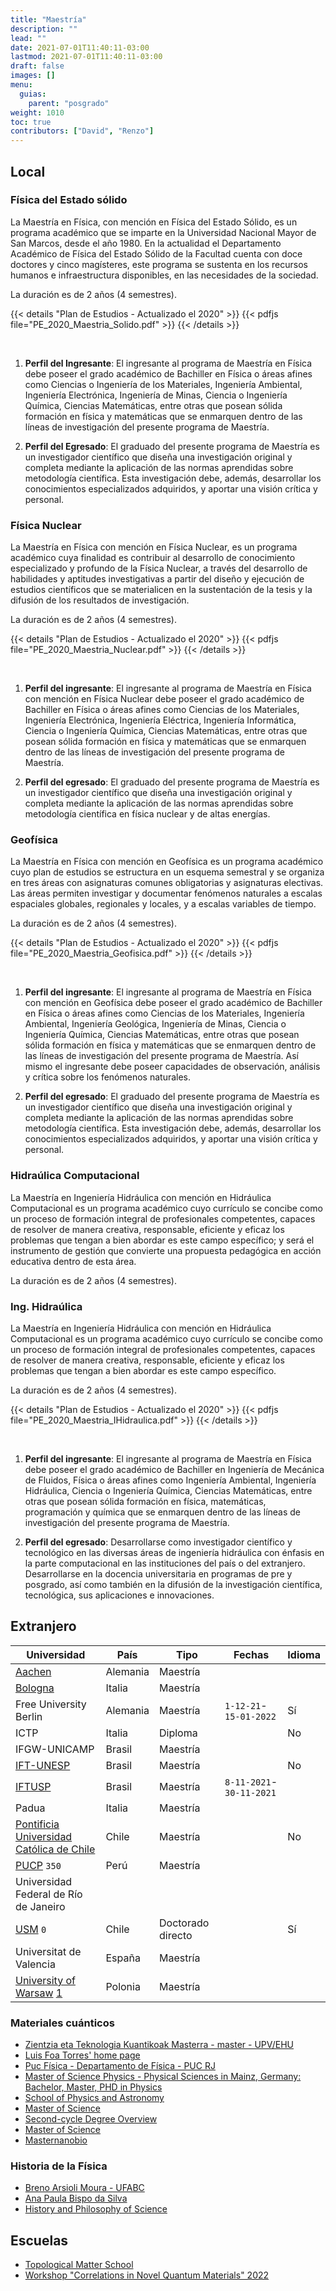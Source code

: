 ```yaml
---
title: "Maestría"
description: ""
lead: ""
date: 2021-07-01T11:40:11-03:00
lastmod: 2021-07-01T11:40:11-03:00
draft: false
images: []
menu: 
  guias:
    parent: "posgrado"
weight: 1010
toc: true
contributors: ["David", "Renzo"]
---
```


## Local

### Física del Estado sólido

La Maestría en Física, con mención en Física del Estado Sólido, es un programa académico que se imparte en la Universidad Nacional Mayor de San Marcos, desde el año 1980. En la actualidad el Departamento Académico de Física del Estado Sólido de la Facultad cuenta con doce doctores y cinco magísteres, este programa se sustenta en los recursos humanos e infraestructura disponibles, en las necesidades de la sociedad.

La duración es de 2 años (4 semestres).

{{< details "Plan de Estudios - Actualizado el 2020" >}}
{{< pdfjs file="PE_2020_Maestria_Solido.pdf" >}}
{{< /details >}}

<br>

1. **Perfil del Ingresante**: El ingresante al programa de Maestría en Física debe poseer el grado académico de Bachiller en Física o áreas afines como Ciencias o Ingeniería de los Materiales, Ingeniería Ambiental, Ingeniería Electrónica, Ingeniería de Minas, Ciencia o Ingeniería Química, Ciencias Matemáticas, entre otras que posean sólida formación en física y matemáticas que se enmarquen dentro de las líneas de investigación del presente programa de Maestría.

2. **Perfil del Egresado**: El graduado del presente programa de Maestría es un investigador científico que diseña una investigación original y completa mediante la aplicación de las normas aprendidas sobre metodología científica. Esta investigación debe, además, desarrollar los conocimientos especializados adquiridos, y aportar una visión crítica y personal.

### Física Nuclear

La Maestría en Física con mención en Física Nuclear, es un programa académico cuya finalidad es contribuir al desarrollo de conocimiento especializado y profundo de la Física Nuclear, a través del desarrollo de habilidades y aptitudes investigativas a partir del diseño y ejecución de estudios científicos que se materialicen en la sustentación de la tesis y la difusión de los resultados de investigación.

La duración es de 2 años (4 semestres).

{{< details "Plan de Estudios - Actualizado el 2020" >}}
{{< pdfjs file="PE_2020_Maestria_Nuclear.pdf" >}}
{{< /details >}}

<br>

1. **Perfil del ingresante**: El ingresante al programa de Maestría en Física con mención en Física Nuclear debe poseer el grado académico de Bachiller en Física o áreas afines como Ciencias de los Materiales, Ingeniería Electrónica, Ingeniería Eléctrica, Ingeniería Informática, Ciencia o Ingeniería Química, Ciencias Matemáticas, entre otras que posean sólida formación en física y matemáticas que se enmarquen dentro de las líneas de investigación del presente programa de Maestría.

2. **Perfil del egresado**: El graduado del presente programa de Maestría es un investigador científico que diseña una investigación original y completa mediante la aplicación de las normas aprendidas sobre metodología científica en física nuclear y de altas energías.

### Geofísica

La Maestría en Física con mención en Geofísica es un programa académico cuyo plan de estudios se estructura en un esquema semestral y se organiza en tres áreas con asignaturas comunes obligatorias y asignaturas electivas. Las áreas permiten investigar y documentar fenómenos naturales a escalas espaciales globales, regionales y locales, y a escalas variables de tiempo.

La duración es de 2 años (4 semestres).

{{< details "Plan de Estudios - Actualizado el 2020" >}}
{{< pdfjs file="PE_2020_Maestria_Geofisica.pdf" >}}
{{< /details >}}

<br>

1. **Perfil del ingresante**: El ingresante al programa de Maestría en Física con mención en Geofísica debe poseer el grado académico de Bachiller en Física o áreas afines como Ciencias de los Materiales, Ingeniería Ambiental, Ingeniería Geológica, Ingeniería de Minas, Ciencia o Ingeniería Química, Ciencias Matemáticas, entre otras que posean sólida formación en física y matemáticas que se enmarquen dentro de las líneas de investigación del presente programa de Maestría. Así mismo el ingresante debe poseer capacidades de observación, análisis y crítica sobre los fenómenos naturales.

2. **Perfil del egresado**: El graduado del presente programa de Maestría es un investigador científico que diseña una investigación original y completa mediante la aplicación de las normas aprendidas sobre metodología científica. Esta investigación debe, además, desarrollar los conocimientos especializados adquiridos, y aportar una visión crítica y personal.

### Hidraúlica Computacional

La Maestría en Ingeniería Hidráulica con mención en Hidráulica Computacional es un programa académico cuyo currículo se concibe como un proceso de formación integral de profesionales competentes, capaces de resolver de manera creativa, responsable, eficiente y eficaz los problemas que tengan a bien abordar es este campo específico; y será el instrumento de gestión que convierte una propuesta pedagógica en acción educativa dentro de esta área.

La duración es de 2 años (4 semestres).

### Ing. Hidraúlica

La Maestría en Ingeniería Hidráulica con mención en Hidráulica Computacional es un programa académico cuyo currículo se concibe como un proceso de formación integral de profesionales competentes, capaces de resolver de manera creativa, responsable, eficiente y eficaz los problemas que tengan a bien abordar es este campo específico.

La duración es de 2 años (4 semestres).

{{< details "Plan de Estudios - Actualizado el 2020" >}}
{{< pdfjs file="PE_2020_Maestria_IHidraulica.pdf" >}}
{{< /details >}}

<br>

1. **Perfil del ingresante**: El ingresante al programa de Maestría en Física debe poseer el grado académico de Bachiller en Ingeniería de Mecánica de Fluidos, Física o áreas afines como Ingeniería Ambiental, Ingeniería Hidráulica, Ciencia o Ingeniería Química, Ciencias Matemáticas, entre otras que posean sólida formación en física, matemáticas, programación y química que se enmarquen dentro de las líneas de investigación del presente programa de Maestría.

2. **Perfil del egresado**: Desarrollarse como investigador científico y tecnológico en las diversas áreas de ingeniería hidráulica con énfasis en la parte computacional en las instituciones del país o del extranjero. Desarrollarse en la docencia universitaria en programas de pre y posgrado, así como también en la difusión de la investigación científica, tecnológica, sus aplicaciones e innovaciones.

## Extranjero

| Universidad | País | Tipo | Fechas | Idioma |
| ----------- | ---- | ---- | ------ | ------ |
| [Aachen](https://www2.daad.de/deutschland/studienangebote/international-programmes/en/detail/4516/) | Alemania | Maestría | | |
| [Bologna](https://corsi.unibo.it/2cycle/Physics)| Italia | Maestría | | |
| Free University Berlin | Alemania | Maestría| `1-12-21`-`15-01-2022` | Sí |
| ICTP | Italia | Diploma | | No |
| IFGW-UNICAMP | Brasil | Maestría | | |
| [IFT-UNESP](https://www.ift.unesp.br/#!/en/post-graduate/enroll/) | Brasil | Maestría | | No |
| [IFTUSP](http://portal.if.usp.br/pg/pt-br/node/1304) | Brasil | Maestría | `8-11-2021`-`30-11-2021` | |
| Padua | Italia | Maestría | | |
| [Pontificia Universidad Católica de Chile](http://fisica.uc.cl/magister-en-fisica.html#sobre-el-mag%C3%ADster) | Chile | Maestría | | No |
| [PUCP](https://bit.ly/3GCzVj2) `350`| Perú | Maestría | | |
| Universidad Federal de Río de Janeiro | | | | |
|[USM](http://doctoradofisica.usm.cl/) `0` | Chile | Doctorado directo | | Sí |
| Universitat de Valencia | España | Maestría | | |
| [University of Warsaw](https://www.fuw.edu.pl/faculty-of-physics-home.html) [1](https://nawa.gov.pl/en/students/foreign-students/the-ignacy-lukasiewicz-scholarship-programme) | Polonia | Maestría| | |

### Materiales cuánticos

- [Zientzia eta Teknologia Kuantikoak Masterra - master - UPV/EHU](https://www.ehu.eus/es/web/master/master-ciencia-tecnologia-cuanticas)
- [Luis Foa Torres' home page](https://www.foatorres.com/)
- [Puc Física - Departamento de Física - PUC RJ](https://www.fis.puc-rio.br/en/)
- [Master of Science Physics - Physical Sciences in Mainz, Germany: Bachelor, Master, PHD in Physics](https://physics.uni-mainz.de/en/degrees/master-of-science-in-physics/)
- [School of Physics and Astronomy](https://cse.umn.edu/physics)
- [Master of Science](https://www.physik.fu-berlin.de/en/studium/master/index.html)
- [Second-cycle Degree Overview](http://physics.dfa.unipd.it/index.php?id=143)
- [Master of Science](https://physik.uni-koeln.de/index.php?id=171)
- [Masternanobio](https://www.masternanobio.es/)

### Historia de la Física

- [Breno Arsioli Moura - UFABC](https://www.brenoam.com/)
- [Ana Paula Bispo da Silva](http://www.ghtc.usp.br/apbs-cur.htm)
- [History and Philosophy of Science](https://www.uu.nl/masters/en/history-and-philosophy-science)

## Escuelas

- [Topological Matter School](https://tms-dipc.org/)
- [Workshop "Correlations in Novel Quantum Materials" 2022](https://www.fkf.mpg.de/cnqm2022)
